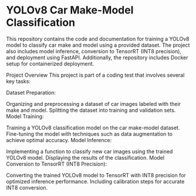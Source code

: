 # YOLOv8 Car Make-Model Classification

This repository contains the code and documentation for training a YOLOv8 model to classify car make and model using a provided dataset. The project also includes model inference, conversion to TensorRT (INT8 precision), and deployment using FastAPI. Additionally, the repository includes Docker setup for containerized deployment.

Project Overview
This project is part of a coding test that involves several key tasks:

Dataset Preparation:

Organizing and preprocessing a dataset of car images labeled with their make and model.
Splitting the dataset into training and validation sets.
Model Training:

Training a YOLOv8 classification model on the car make-model dataset.
Fine-tuning the model with techniques such as data augmentation to achieve optimal accuracy.
Model Inference:

Implementing a function to classify new car images using the trained YOLOv8 model.
Displaying the results of the classification.
Model Conversion to TensorRT (INT8 Precision):

Converting the trained YOLOv8 model to TensorRT with INT8 precision for optimized inference performance.
Including calibration steps for accurate INT8 conversion.

